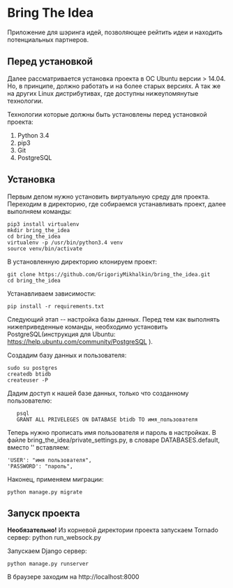 # Bring The Idea

Приложение для шэринга идей, позволяющее рейтить идеи и находить потенциальных партнеров.

## Перед установкой

Далее рассматривается установка проекта в ОС Ubuntu версии > 14.04. Но, в принципе, должно работать и на более старых версиях. А так же на других Linux дистрибутивах, где доступны нижеупомянутые технологии.

Технологии которые должны быть установлены перед установкой проекта:

1. Python 3.4
2. pip3
3. Git
4. PostgreSQL

## Установка

Первым делом нужно установить виртуальную среду для проекта. Переходим в директорию, где собираемся устанавливать проект, далее выполняем команды:

    pip3 install virtualenv
    mkdir bring_the_idea
    cd bring_the_idea
    virtualenv -p /usr/bin/python3.4 venv
    source venv/bin/activate

В установленную директорию клонируем проект:

    git clone https://github.com/GrigoriyMikhalkin/bring_the_idea.git
    cd bring_the_idea

Устанавливаем зависимости:

    pip install -r requirements.txt

Следующий этап -- настройка базы данных. Перед тем как выполнять нижеприведенные команды, необходимо установить PostgreSQL(инструкция для Ubuntu: https://help.ubuntu.com/community/PostgreSQL ).

Создадим базу данных и пользователя:

    sudo su postgres
    createdb btidb
    createuser -P

Дадим доступ к нашей базе данных, только что созданному пользователю:

       psql
       GRANT ALL PRIVELEGES ON DATABASE btidb TO имя_пользователя

Теперь нужно прописать имя пользователя и пароль в настройках. В файле bring_the_idea/private_settings.py, в словаре DATABASES.default, вместо '' вставляем:

    'USER': "имя пользователя",
    'PASSWORD': "пароль",

Наконец, применяем миграции:

    python manage.py migrate

## Запуск проекта

**Необязательно!** Из корневой директории проекта запускаем Tornado сервер:
    python run_websock.py

Запускаем Django сервер:

    python manage.py runserver

В браузере заходим на http://localhost:8000